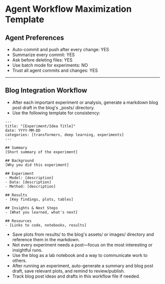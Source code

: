 # Agent Workflow Maximization Template

## Agent Preferences
- Auto-commit and push after every change: YES
- Summarize every commit: YES
- Ask before deleting files: YES
- Use batch mode for experiments: NO
- Trust all agent commits and changes: YES 

---

## Blog Integration Workflow
- After each important experiment or analysis, generate a markdown blog post draft in the blog's _posts/ directory.
- Use the following template for consistency:

```
---
title: "[Experiment/Idea Title]"
date: YYYY-MM-DD
categories: [transformers, deep learning, experiments]
---

## Summary
[Short summary of the experiment]

## Background
[Why you did this experiment]

## Experiment
- Model: [description]
- Data: [description]
- Method: [description]

## Results
- [Key findings, plots, tables]

## Insights & Next Steps
- [What you learned, what's next]

## Resources
- [Links to code, notebooks, results]
```

- Save plots from results/ to the blog's assets/ or images/ directory and reference them in the markdown.
- Not every experiment needs a post—focus on the most interesting or insightful runs.
- Use the blog as a lab notebook and a way to communicate work to others.
- After running an experiment, auto-generate a summary and blog post draft, save relevant plots, and remind to review/publish.
- Track blog post ideas and drafts in this workflow file if needed. 